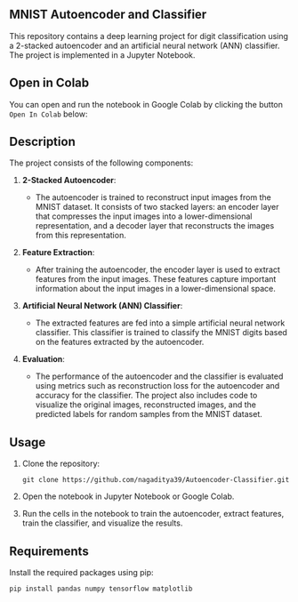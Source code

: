 ## MNIST Autoencoder and Classifier

This repository contains a deep learning project for digit classification using a 2-stacked autoencoder and an artificial neural network (ANN) classifier. The project is implemented in a Jupyter Notebook.

## Open in Colab

You can open and run the notebook in Google Colab by clicking the button `Open In Colab` below:

## Description

The project consists of the following components:

1. **2-Stacked Autoencoder**:
   - The autoencoder is trained to reconstruct input images from the MNIST dataset. It consists of two stacked layers: an encoder layer that compresses the input images into a lower-dimensional representation, and a decoder layer that reconstructs the images from this representation.

2. **Feature Extraction**:
   - After training the autoencoder, the encoder layer is used to extract features from the input images. These features capture important information about the input images in a lower-dimensional space.

3. **Artificial Neural Network (ANN) Classifier**:
   - The extracted features are fed into a simple artificial neural network classifier. This classifier is trained to classify the MNIST digits based on the features extracted by the autoencoder.

4. **Evaluation**:
   - The performance of the autoencoder and the classifier is evaluated using metrics such as reconstruction loss for the autoencoder and accuracy for the classifier. The project also includes code to visualize the original images, reconstructed images, and the predicted labels for random samples from the MNIST dataset.


## Usage

1. Clone the repository:

   ```
   git clone https://github.com/nagaditya39/Autoencoder-Classifier.git
   ```

2. Open the notebook in Jupyter Notebook or Google Colab.

3. Run the cells in the notebook to train the autoencoder, extract features, train the classifier, and visualize the results.

## Requirements

Install the required packages using pip:

```
pip install pandas numpy tensorflow matplotlib
```



